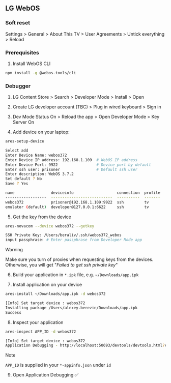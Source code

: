 ## LG WebOS

### Soft reset

Settings > General > About This TV > User Agreements > Untick everything > Reload

### Prerequisites

1. Install WebOS CLI

```bash
npm install -g @webos-tools/cli
```

### Debugger

1. LG Content Store > Search > Developer Mode > Install > Open

2. Create LG developer account (TBC) > Plug in wired keyboard > Sign in

3. Dev Mode Status On > Reload the app > Open Developer Mode > Key Server On

4. Add device on your laptop:

```bash
ares-setup-device

Select add
Enter Device Name: webos372
Enter Device IP address: 192.168.1.109  # WebOS IP address
Enter Device Port: 9922                 # Device port by default
Enter ssh user: prisoner                # Default ssh user
Enter description: WebOS 3.7.2
Set default ? No
Save ? Yes

name                deviceinfo                   connection  profile
------------------  ---------------------------  ----------  -------
webos372            prisoner@192.168.1.109:9922  ssh         tv
emulator (default)  developer@127.0.0.1:6622     ssh         tv
```

5. Get the key from the device

```bash
ares-novacom --device webos372 --getkey

SSH Private Key: /Users/beraliv/.ssh/webos372_webos
input passphrase: # Enter passphrase from Developer Mode app
```

> [!WARNING]  
> Make sure you turn of proxies when requesting keys from the devices.
> Otherwise, you will get "_Failed to get ssh private key_"

6. Build your application in `*.ipk` file, e.g. `~/Downloads/app.ipk`

7. Install application on your device

```bash
ares-install ~/Downloads/app.ipk -d webos372

[Info] Set target device : webos372
Installing package /Users/alexey.berezin/Downloads/app.ipk
Success
```

8. Inspect your application

```bash
ares-inspect APP_ID -d webos372

[Info] Set target device : webos372
Application Debugging - http://localhost:50693/devtools/devtools.html?experiments=true&ws=localhost:50693/devtools/page/F5619BBB-FC20-9EA0-D6A6-CC2EE5D4D083
```

> [!NOTE]  
> `APP_ID` is supplied in your `*-appinfo.json` under `id`

9. Open Application Debugging ✅
